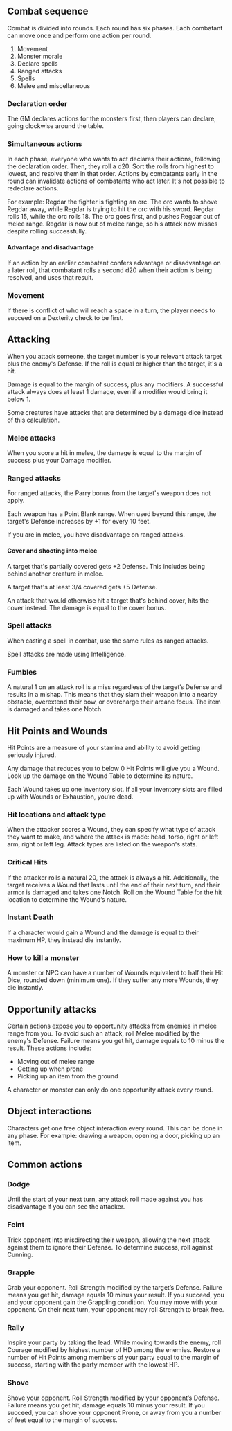 ## Combat sequence

Combat is divided into rounds. Each round has six phases. Each combatant can move once and perform one action per round.

1. Movement
2. Monster morale
3. Declare spells
4. Ranged attacks
5. Spells
6. Melee and miscellaneous

### Declaration order
The GM declares actions for the monsters first, then players can declare, going clockwise around the table.

### Simultaneous actions
In each phase, everyone who wants to act declares their actions, following the declaration order. Then, they roll a d20. Sort the rolls from highest to lowest, and resolve them in that order. Actions by combatants early in the round can invalidate actions of combatants who act later. It's not possible to redeclare actions.

For example: Regdar the fighter is fighting an orc. The orc wants to shove Regdar away, while Regdar is trying to hit the orc with his sword. Regdar rolls 15, while the orc rolls 18. The orc goes first, and pushes Regdar out of melee range. Regdar is now out of melee range, so his attack now misses despite rolling successfully.

#### Advantage and disadvantage
If an action by an earlier combatant confers advantage or disadvantage on a later roll, that combatant rolls a second d20 when their action is being resolved, and uses that result.

### Movement
If there is conflict of who will reach a space in a turn, the player needs to succeed on a Dexterity check to be first.

## Attacking
When you attack someone, the target number is your relevant attack target plus the enemy's Defense. If the roll is equal or higher than the target, it's a hit.

Damage is equal to the margin of success, plus any modifiers. A successful attack always does at least 1 damage, even if a modifier would bring it below 1.

Some creatures have attacks that are determined by a damage dice instead of this calculation.

### Melee attacks
When you score a hit in melee, the damage is equal to the margin of success plus your Damage modifier.

### Ranged attacks
For ranged attacks, the Parry bonus from the target's weapon does not apply.

Each weapon has a Point Blank range. When used beyond this range, the target's Defense increases by +1 for every 10 feet.

If you are in melee, you have disadvantage on ranged attacks.

#### Cover and shooting into melee
A target that's partially covered gets +2 Defense. This includes being behind another creature in melee.

A target that's at least 3/4 covered gets +5 Defense.

An attack that would otherwise hit a target that's behind cover, hits the cover instead. The damage is equal to the cover bonus.

### Spell attacks
When casting a spell in combat, use the same rules as ranged attacks.

Spell attacks are made using Intelligence.

### Fumbles
A natural 1 on an attack roll is a miss regardless of the target’s Defense and results in a mishap. This means that they slam their weapon into a nearby obstacle, overextend their bow, or overcharge their arcane focus. The item is damaged and takes one Notch.

## Hit Points and Wounds
Hit Points are a measure of your stamina and ability to avoid getting seriously injured.

Any damage that reduces you to below 0 Hit Points will give you a Wound. Look up the damage on the Wound Table to determine its nature.

Each Wound takes up one Inventory slot. If all your inventory slots are filled up with Wounds or Exhaustion, you’re dead.

### Hit locations and attack type
When the attacker scores a Wound, they can specify what type of attack they want to make, and where the attack is made: head, torso, right or left arm, right or left leg. Attack types are listed on the weapon's stats.

### Critical Hits
If the attacker rolls a natural 20, the attack is always a hit. Additionally, the target receives a Wound that lasts until the end of their next turn, and their armor is damaged and takes one Notch. Roll on the Wound Table for the hit location to determine the Wound’s nature.

### Instant Death
If a character would gain a Wound and the damage is equal to their maximum HP, they instead die instantly.

### How to kill a monster
A monster or NPC can have a number of Wounds equivalent to half their Hit Dice, rounded down (minimum one). If they suffer any more Wounds, they die instantly.

## Opportunity attacks
Certain actions expose you to opportunity attacks from enemies in melee range from you. To avoid such an attack, roll Melee modified by the enemy's Defense. Failure means you get hit, damage equals to 10 minus the result. These actions include:

- Moving out of melee range
- Getting up when prone
- Picking up an item from the ground

A character or monster can only do one opportunity attack every round.

## Object interactions
Characters get one free object interaction every round. This can be done in any phase. For example: drawing a weapon, opening a door, picking up an item.

## Common actions
### Dodge
Until the start of your next turn, any attack roll made against you has disadvantage if you can see the attacker.

### Feint
Trick opponent into misdirecting their weapon, allowing the next attack against them to ignore their Defense. To determine success, roll against Cunning.

### Grapple
Grab your opponent. Roll Strength modified by the target’s Defense. Failure means you get hit, damage equals 10 minus your result. If you succeed, you and your opponent gain the Grappling condition. You may move with your opponent. On their next turn, your opponent may roll Strength to break free.

### Rally
Inspire your party by taking the lead. While moving towards the enemy, roll Courage modified by highest number of HD among the enemies. Restore a number of Hit Points among members of your party equal to the margin of success, starting with the party member with the lowest HP.

### Shove
Shove your opponent. Roll Strength modified by your opponent’s Defense. Failure means you get hit, damage equals 10 minus your result. If you succeed, you can shove your opponent Prone, or away from you a number of feet equal to the margin of success.
